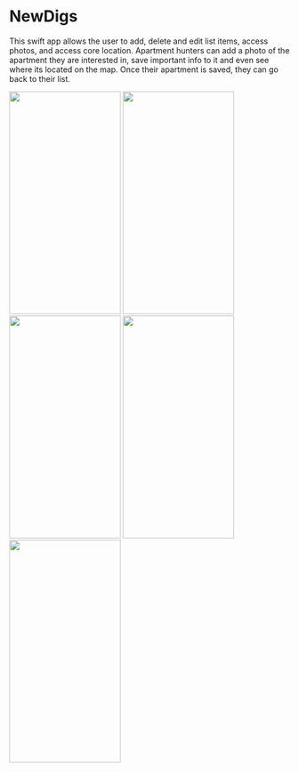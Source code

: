 # NewDigs
This swift app allows the user to add, delete and edit list items, access photos, and access core location. Apartment hunters can add a photo of the apartment they are interested in, save important info to it and even see where its located on the map. Once their apartment is saved, they can go back to their list.

<img src="https://github.com/SeanaAlohi/NewDigs/assets/148152470/9993ead7-b193-43b3-bb57-d229b0729429" width=200 height=400>

<img src="https://github.com/SeanaAlohi/NewDigs/assets/148152470/85c6e15d-4a7f-4909-a6c6-a8f62cdacbfc" width=200 height=400>

<img src="https://github.com/SeanaAlohi/NewDigs/assets/148152470/0c6ad4fe-a424-4c8f-b0a9-f846eca39b23" width=200 height=400>

<img src="https://github.com/SeanaAlohi/NewDigs/assets/148152470/54d6b062-852a-4f3c-874d-452ee2b56953" width=200 height=400>

<img src="https://github.com/SeanaAlohi/NewDigs/assets/148152470/15d64014-5120-4388-9460-fbdc0ff22d1b" width=200 height=400>


